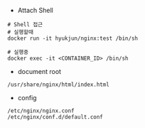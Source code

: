 - Attach Shell
```
# Shell 접근
# 실행할때
docker run -it hyukjun/nginx:test /bin/sh

# 실행중
docker exec -it <CONTAINER_ID> /bin/sh
```
- document root
```
/usr/share/nginx/html/index.html
```
- config
```
/etc/nginx/nginx.conf
/etc/nginx/conf.d/default.conf
```